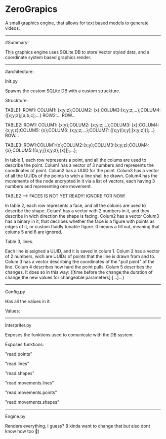 # ZeroGrapics
A small graphics engine, that allows for text based models to generate videos.

---

#Summary!

This graphics engine uses SQLite DB to store Vector styled data, and a coordinate system based graphics render.

---

#architecture:

Init.py

Spawns the custom SQLite DB with a custom struckture.

Struckture:

TABLE1:
ROW1: COLUM1: {x;y;z};COLUM2: {x};COLUM3:{x;y;z;...};COLUM4: {[x;y;z];[a;b;c];...}
ROW2:...
ROW...

TABLE2:
ROW1: COLUM1: {x;y};COLUM2: {x;y;z;...};COLUM3: {x};COLUM4: {x;y;z};COLUM5: {x};COLUM6: {x;y;z;...};COLUM7: {[x;y([x;y];[x;y;z])];...}
ROW...

TABLE3:
ROW1:COLUM1:{x};COLUM2:{x;y};COLUM3:{x;y;z};COLUM4:{x};COLUM5:{(x;y;[{x;y;z};{x}]);...};


In table 1, each row represents a point, and all the colums are used to describe the point. 
Colum1 has a vector of 3 numbers and represents the coordinates of point.
Colum2 has a UUID for the point.
Colum3 has a vector of all the UUIDs of the points to wich a line shall be drawn.
Colum4 has the movements of the node encrypted in it via a list of vectors, each having 3 numbers and representing one movement.


TABLE2 --> FACES IS NOT YET READY! IGNORE FOR NOW!

In table 2, each row represents a face, and all the colums are used to describe the shape.
Colum1 has a vector with 2 numbers in it, and they describe in wich direction the shape is facing.
Colum2 has a vector 
Colum3 has a binary in it, that decribes whether the face is a figure with points as edges of it, or custom fluidly tunable figure. 0 means a fill out, meaning that colums 5 and 6 are ignored.



Table 3, lines.

Each line is asigned a UUID, and it is saved in colum 1. 
Colum 2 has a vector of 2 numbers, wich are UUIDs of points that the line is drawn from and to.
Colum 3 has a vector describing the coordinates of the "pull point" of the line.
Colum 4 describes how hard the point pulls.
Colum 5 describes the changes. It does so in this way: {[time before the change;the duration of change;the new values for changeable parameters];[...]...}



---

Config.py

Has all the values in it.

Values:



---

Interpriter.py

Exposes the funktions used to comunicate with the DB system.

Exposes funktions:

"read.points"

"read.lines"

"read.shapes"

"read.movements.lines"

"read.movements.points"

"read.movements.shapes"

---

Engine.py

Renders everything, i guess? (I kinda want to change that but also dont know how too 🥲)